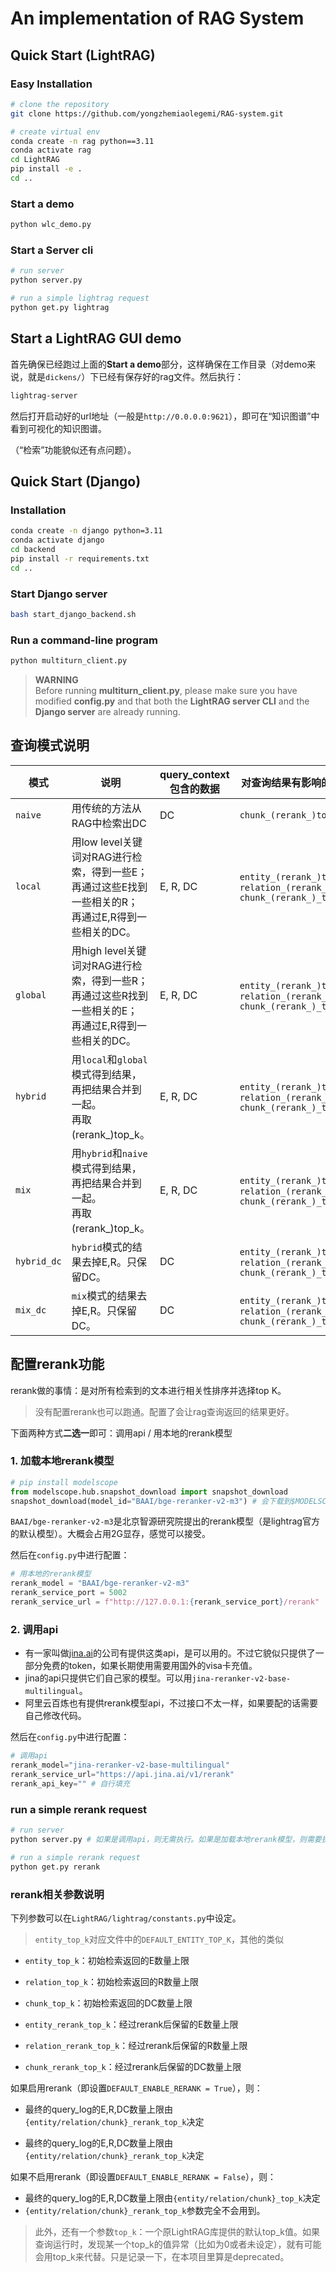 # An implementation of RAG System

## Quick Start (LightRAG)

### Easy Installation

```bash
# clone the repository
git clone https://github.com/yongzhemiaolegemi/RAG-system.git

# create virtual env
conda create -n rag python==3.11
conda activate rag
cd LightRAG
pip install -e .
cd ..
```
### Start a demo

```bash
python wlc_demo.py
```
### Start a Server cli

```bash
# run server
python server.py

# run a simple lightrag request
python get.py lightrag
```


## Start a LightRAG GUI demo

首先确保已经跑过上面的**Start a demo**部分，这样确保在工作目录（对demo来说，就是`dickens/`）下已经有保存好的rag文件。然后执行：

```bash
lightrag-server 
```
然后打开启动好的url地址（一般是`http://0.0.0.0:9621`），即可在“知识图谱”中看到可视化的知识图谱。

（“检索”功能貌似还有点问题）。

## Quick Start (Django)

### Installation

```bash
conda create -n django python=3.11
conda activate django
cd backend
pip install -r requirements.txt
cd ..
```

### Start Django server

```bash
bash start_django_backend.sh
```

### Run a command-line program

```bash
python multiturn_client.py
```

> **WARNING**  
> Before running **multiturn_client.py**, please make sure you have modified **config.py** and that both the **LightRAG server CLI** and the **Django server** are already running.



## 查询模式说明

| 模式        | 说明                                                         | query_context包含的数据 | 对查询结果有影响的超参数                                     |
| ----------- | ------------------------------------------------------------ | ----------------------- | ------------------------------------------------------------ |
| `naive`     | 用传统的方法从RAG中检索出DC                                  | DC                      | `chunk_(rerank_)top_k`                                       |
| `local`     | 用low level关键词对RAG进行检索，得到一些E；<br />再通过这些E找到一些相关的R；<br />再通过E,R得到一些相关的DC。 | E, R, DC                | `entity_(rerank_)top_k`, `relation_(rerank_)top_k, ` `chunk_(rerank_)_top_k` |
| `global`    | 用high level关键词对RAG进行检索，得到一些R；<br />再通过这些R找到一些相关的E；<br />再通过E,R得到一些相关的DC。 | E, R, DC                | `entity_(rerank_)top_k`, `relation_(rerank_)top_k, ` `chunk_(rerank_)_top_k` |
| `hybrid`    | 用`local`和`global`模式得到结果，再把结果合并到一起。<br />再取(rerank_)top_k。 | E, R, DC                | `entity_(rerank_)top_k`, `relation_(rerank_)top_k, ` `chunk_(rerank_)_top_k` |
| `mix`       | 用`hybrid`和`naive`模式得到结果，再把结果合并到一起。<br />再取(rerank_)top_k。 | E, R, DC                | `entity_(rerank_)top_k`, `relation_(rerank_)top_k, ` `chunk_(rerank_)_top_k` |
| `hybrid_dc` | `hybrid`模式的结果去掉E,R。只保留DC。                        | DC                      | `entity_(rerank_)top_k`, `relation_(rerank_)top_k, ` `chunk_(rerank_)_top_k` |
| `mix_dc`    | `mix`模式的结果去掉E,R。只保留DC。                             | DC                      | `entity_(rerank_)top_k`, `relation_(rerank_)top_k, ` `chunk_(rerank_)_top_k` |



## 配置rerank功能

rerank做的事情：是对所有检索到的文本进行相关性排序并选择top K。

> 没有配置rerank也可以跑通。配置了会让rag查询返回的结果更好。

下面两种方式**二选一**即可：调用api / 用本地的rerank模型

### 1. 加载本地rerank模型

```python
# pip install modelscope
from modelscope.hub.snapshot_download import snapshot_download
snapshot_download(model_id="BAAI/bge-reranker-v2-m3") # 会下载到$MODELSCOPE_CACHE/models
```

`BAAI/bge-reranker-v2-m3`是北京智源研究院提出的rerank模型（是lightrag官方的默认模型）。大概会占用2G显存，感觉可以接受。

然后在`config.py`中进行配置：

```python
# 用本地的rerank模型
rerank_model = "BAAI/bge-reranker-v2-m3"
rerank_service_port = 5002
rerank_service_url = f"http://127.0.0.1:{rerank_service_port}/rerank"
```

### 2. 调用api

- 有一家叫做[jina.ai](https://jina.ai/)的公司有提供这类api，是可以用的。不过它貌似只提供了一部分免费的token，如果长期使用需要用国外的visa卡充值。
- jina的api只提供它们自己家的模型。可以用`jina-reranker-v2-base-multilingual`。
- 阿里云百炼也有提供rerank模型api，不过接口不太一样，如果要配的话需要自己修改代码。

然后在`config.py`中进行配置：

```python
# 调用api
rerank_model="jina-reranker-v2-base-multilingual"
rerank_service_url="https://api.jina.ai/v1/rerank"
rerank_api_key="" # 自行填充
```






### run a simple rerank request
```bash
# run server
python server.py # 如果是调用api，则无需执行。如果是加载本地rerank模型，则需要执行。

# run a simple rerank request
python get.py rerank
```


### rerank相关参数说明

下列参数可以在`LightRAG/lightrag/constants.py`中设定。

> `entity_top_k`对应文件中的`DEFAULT_ENTITY_TOP_K`，其他的类似

- `entity_top_k`：初始检索返回的E数量上限
- `relation_top_k`：初始检索返回的R数量上限
- `chunk_top_k`：初始检索返回的DC数量上限

- `entity_rerank_top_k`：经过rerank后保留的E数量上限
- `relation_rerank_top_k`：经过rerank后保留的R数量上限
- `chunk_rerank_top_k`：经过rerank后保留的DC数量上限

如果启用rerank（即设置`DEFAULT_ENABLE_RERANK = True`），则：

- 最终的query_log的E,R,DC数量上限由`{entity/relation/chunk}_rerank_top_k`决定

- 最终的query_log的E,R,DC数量上限由`{entity/relation/chunk}_rerank_top_k`决定

如果不启用rerank（即设置`DEFAULT_ENABLE_RERANK = False`），则：

- 最终的query_log的E,R,DC数量上限由`{entity/relation/chunk}_top_k`决定
- `{entity/relation/chunk}_rerank_top_k`参数完全不会用到。

> 此外，还有一个参数`top_k`：一个原LightRAG库提供的默认top_k值。如果查询运行时，发现某一个top_k的值异常（比如为0或者未设定），就有可能会用top_k来代替。只是记录一下，在本项目里算是deprecated。





